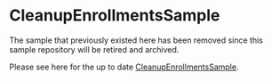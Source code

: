 # CleanupEnrollmentsSample
The sample that previously existed here has been removed since this sample repository will be retired and archived.

Please see here for the up to date [CleanupEnrollmentsSample](https://github.com/Azure/azure-iot-sdk-csharp/blob/main/readme.md#samples).